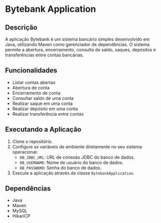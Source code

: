 # Bytebank Application

## Descrição

A aplicação Bytebank é um sistema bancário simples desenvolvido em Java, utilizando Maven como gerenciador de dependências. O sistema permite a abertura, encerramento, consulta de saldo, saques, depósitos e transferências entre contas bancárias.

## Funcionalidades

- Listar contas abertas
- Abertura de conta
- Encerramento de conta
- Consultar saldo de uma conta
- Realizar saque em uma conta
- Realizar depósito em uma conta
- Realizar transferência entre contas

## Executando a Aplicação

1. Clone o repositório.
2. Configure as variáveis de ambiente diretamente no seu sistema operacional:
    - `DB_JDBC_URL`: URL de conexão JDBC do banco de dados.
    - `DB_USERNAME`: Nome de usuário do banco de dados.
    - `DB_PASSWORD`: Senha do banco de dados.
3. Execute a aplicação através da classe `BytebankApplication`.

## Dependências

- Java
- Maven
- MySQL
- HikariCP